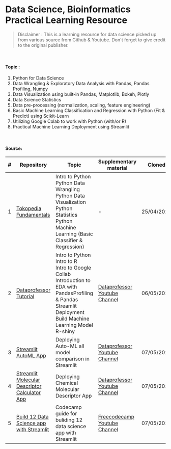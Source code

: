 # Data Science, Bioinformatics Practical Learning Resource

> Disclaimer : This is a learning resource for data science picked up from various source from Github & Youtube. Don't forget to give credit to the original publisher.

<br/>

#### Topic :

1. Python for Data Science
2. Data Wrangling & Exploratory Data Analysis with Pandas, Pandas Profiling, Numpy
3. Data Visualization using built-in Pandas, Matplotlib, Bokeh, Plotly
4. Data Science Statistics
5. Data pre-processing (normalization, scaling, feature engineering)
6. Basic Machine Learning Classification and Regression with Python (Fit & Predict) using Scikit-Learn
7. Utilizing Google Colab to work with Python (with/or R)
8. Practical Machine Learning Deployment using Streamlit

<br/>

#### Source:


| # | Repository                                                                      | Topic                                                                                                                                                                                 | Supplementary material                                                                    | Cloned     |
| --- | --------------------------------------------------------------------------------- | --------------------------------------------------------------------------------------------------------------------------------------------------------------------------------------- | ------------------------------------------------------------------------------------------- | ------------ |
| 1 | [Tokopedia Fundamentals](https://github.com/onlyphantom/tokopedia-fundamentals) | Intro to Python<br/>Python Data Wrangling<br/>Python Data Visualization<br/>Python Statistics<br/>Python Machine Learning (Basic Classifier & Regression)                             | -                                                                                         | 25/04/2022 |
| 2 | [Dataprofessor Tutorial](https://github.com/dataprofessor)                      | Intro to Python<br/>Intro to R<br/>Intro to Google Collab<br/>Introduction to EDA with PandasProfiling & Pandas<br/>Streamlit Deployment<br/>Build Machine Learning Model<br/>R-shiny | [Dataprofessor Youtube Channel](https://www.youtube.com/channel/UCV8e2g4IWQqK71bbzGDEI4Q) | 06/05/2022   |
| 3 | [Streamlit AutoML App](https://github.com/dataprofessor/ml-auto-app)                     | Deploying Auto-ML all model comparison in Streamlit | [Dataprofessor Youtube Channel](https://www.youtube.com/watch?v=ApxEBGbqTyQ&list=PLtqF5YXg7GLlUX95uiDdKOEJGrWPVJIhL&index=4) | 07/05/2022   |
| 4 | [Streamlit Molecular Descriptor Calculator App](https://github.com/dataprofessor/moldesc-app)                     | Deploying Chemical Molecular Descriptor App | [Dataprofessor Youtube Channel](https://www.youtube.com/watch?v=ApxEBGbqTyQ&list=PLtqF5YXg7GLlUX95uiDdKOEJGrWPVJIhL&index=4) | 07/05/2022   |
| 5 | [Build 12 Data Science app with Streamlit](https://github.com/dataprofessor/streamlit_freecodecamp)                     | Codecamp guide for buliding 12 data science app with Streamlit | [Freecodecamp Youtube Channel](https://www.youtube.com/watch?v=JwSS70SZdyM) | 07/05/2022   |
